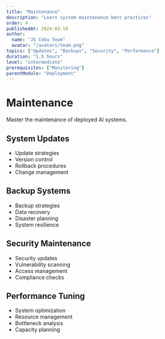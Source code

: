 ```yaml
---
title: "Maintenance"
description: "Learn system maintenance best practices"
order: 4
publishedAt: 2024-03-19
author:
  name: "JS Cebu Team"
  avatar: "/avatars/team.png"
topics: ["Updates", "Backups", "Security", "Performance"]
duration: "1.5 hours"
level: "intermediate"
prerequisites: ["Monitoring"]
parentModule: "Deployment"
---
```


# Maintenance

Master the maintenance of deployed AI systems.

## System Updates

- Update strategies
- Version control
- Rollback procedures
- Change management

## Backup Systems

- Backup strategies
- Data recovery
- Disaster planning
- System resilience

## Security Maintenance

- Security updates
- Vulnerability scanning
- Access management
- Compliance checks

## Performance Tuning

- System optimization
- Resource management
- Bottleneck analysis
- Capacity planning
